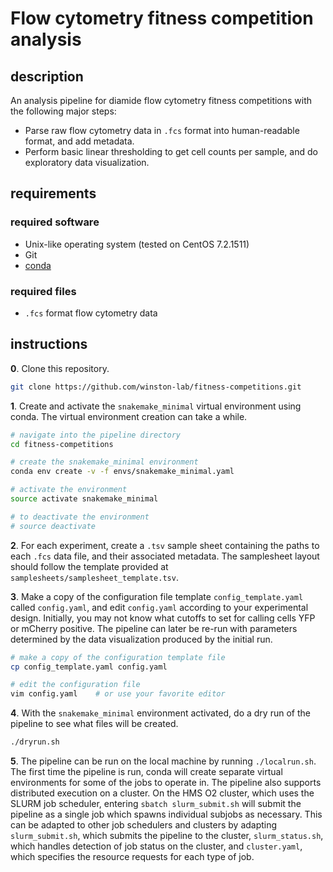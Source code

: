 
# Flow cytometry fitness competition analysis

## description

An analysis pipeline for diamide flow cytometry fitness competitions with the following major steps:

- Parse raw flow cytometry data in `.fcs` format into human-readable format, and add metadata.
- Perform basic linear thresholding to get cell counts per sample, and do exploratory data visualization.

## requirements

### required software

- Unix-like operating system (tested on CentOS 7.2.1511)
- Git
- [conda](https://conda.io/docs/user-guide/install/index.html)

### required files

- `.fcs` format flow cytometry data

## instructions
**0**. Clone this repository.

```bash
git clone https://github.com/winston-lab/fitness-competitions.git
```

**1**. Create and activate the `snakemake_minimal` virtual environment using conda. The virtual environment creation can take a while.

```bash
# navigate into the pipeline directory
cd fitness-competitions

# create the snakemake_minimal environment
conda env create -v -f envs/snakemake_minimal.yaml

# activate the environment
source activate snakemake_minimal

# to deactivate the environment
# source deactivate
```

**2**. For each experiment, create a `.tsv` sample sheet containing the paths to each `.fcs` data file, and their associated metadata. The samplesheet layout should follow the template provided at `samplesheets/samplesheet_template.tsv`.

**3**. Make a copy of the configuration file template `config_template.yaml` called `config.yaml`, and edit `config.yaml` according to your experimental design. Initially, you may not know what cutoffs to set for calling cells YFP or mCherry positive. The pipeline can later be re-run with parameters determined by the data visualization produced by the initial run.

```bash
# make a copy of the configuration template file
cp config_template.yaml config.yaml

# edit the configuration file
vim config.yaml    # or use your favorite editor
```

**4**. With the `snakemake_minimal` environment activated, do a dry run of the pipeline to see what files will be created.

```bash
./dryrun.sh
```

**5**. The pipeline can be run on the local machine by running `./localrun.sh`. The first time the pipeline is run, conda will create separate virtual environments for some of the jobs to operate in. The pipeline also supports distributed execution on a cluster. On the HMS O2 cluster, which uses the SLURM job scheduler, entering `sbatch slurm_submit.sh` will submit the pipeline as a single job which spawns individual subjobs as necessary. This can be adapted to other job schedulers and clusters by adapting `slurm_submit.sh`, which submits the pipeline to the cluster, `slurm_status.sh`, which handles detection of job status on the cluster, and `cluster.yaml`, which specifies the resource requests for each type of job.


